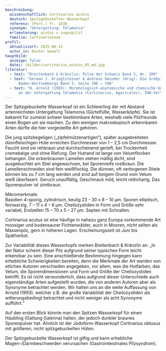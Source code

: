 ```yaml
---
beschreibung:
  wissenschaftlich: Cortinarius acutus
  deutsch: Spitzgebuckelter Wasserkopf
  referenz: (Pers.) Fr. 1838
  synonym: "Untergattung: Telamonia"
  erlaeuterung: acutus = zugespitzt
  familie: Cortinariaceae
profil:
  aktualisiert: 2025-06-12
  autor_in: Dieter Gewalt
hauptbild:
  anzeige: false
  datei: /bilder/cortinarius_acutus_05_md.jpg
literatur:
  - text: "Breitenbach & Kränzlin: Pilze der Schweiz Band 5, Nr. 289"
  - text: "German J. Krieglsteiner & Andreas Gminder (Hrsg): Die Großpilze
      Baden-Württembergs Band 5, Seite 196 – 198"
  - text: "N. Arnold (1993): Morphologisch-anatomische und chemische Untersuchungen
      an der Untergattung Telamonia (Cortinarius, Agaricales), IHW-Verlag"
---
```

Der Spitzgebuckelte Wasserkopf ist ein Schleierling der mit Abstand artenreichsten Untergattung Telamonia (Gürtelfüße, Wasserköpfe). Sie ist bekannt für zumeist schwer bestimmbare Arten, weshalb viele Pilzfreunde einen Bogen um sie machen. Zu den wenigen makroskopisch erkennbaren Arten dürfte die hier vorgestellte Art gehören.

Die jung spitzkegeligen („zipfelmützenartigen“), später ausgebreiteten dünnfleischigen Hüte erreichen Durchmesser von 1 – 2,5 cm Durchmesser. Feucht sind sie rehbraun und durchscheinend gerieft, bei Trockenheit cremebeige und ohne Riefung. Der Hutrand ist lange von Velumflocken behangen. Die ockerbraunen Lamellen stehen mäßig dicht, sind ausgebuchtet am Stiel angewachsen, bei Sporenreife rostbraun. Die Lamellenschneiden sind fein weißflockig. Die dünnen, oft verbogenen Stiele können bis zu 7 cm lang werden und sind auf beigem Grund vom Velum weiß überfasert. Geruch unauffällig, Geschmack mild, leicht rettichartg. Das Sporenpulver ist zimtbraun.

Mikromerkmale:  
Basidien 4-sporig, zylindrisch, keulig 23 - 30 x 8 – 10 µm. Sporen elliptisch, feinwarzig, 7 – 11 x 4 – 6 µm. Cheilozystiden in Form und Größe sehr variabel, Endzellen 15 – 70 x 5 – 27 µm. Septen mit Schnallen.

Cortinarius acutus ist eine häufige in nahezu ganz Europa vorkommende Art moosiger und bodensaurer Fichtenwälder, auch in Mooren, nicht selten als Massenpilz, gern in höheren Lagen. Erscheinungszeit ist Juni bis Spätherbst.

Zur Variabilität dieses Wasserkopfs merken Breitenbach & Kränzlin an: „In der Natur scheint dieser Pilz aufgrund seiner typischen Form leicht erkennbar zu sein. Eine anschließende Bestimmung hingegen kann erhebliche Schwierigkeiten bereiten, denn die Merkmale der Art werden von etlichen Autoren verschieden angegeben, vor allem, was die Hutfarben, das Velum, die Sporendimensionen und Form und Größe der Cheilozystiden betrifft. Es ist nicht verwunderlich, dass aufgrund dieser Unterschiede auch eigenständige Arten aufgestellt wurden, die von anderen Autoren aber als Synonyme betrachtet werden. Wir halten uns an die weite Auffassung von Arnold (1993), welcher z.B. die große Variabilität der Cheilozystiden als witterungsbedingt betrachtet und nicht weniger als acht Synonyme aufführt.“

Auf den ersten Blick könnte man den Spitzen Wasserkopf für einen Häubling (Gattung Galerina) halten, der jedoch dunkler braunes Sporenpulver hat. Ähnlich ist der Jodoform-Wasserkopf Cortinarius obtusus mit größeren, nicht spitzgebuckelten Hüten.

Der Spitzgebuckelte Wasserkopf ist giftig und kann erhebliche Magen-/Darmbeschwerden verursachen (Gastrointestinales Pilzsyndrom).



